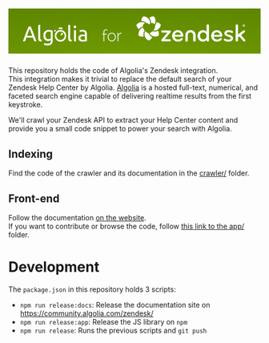 <h1 align="center">
  <img src="./img/algolia-for-zendesk.png?raw=true" alt="Algolia for Zendesk" />
</h1>

This repository holds the code of Algolia's Zendesk integration.  
This integration makes it trivial to replace the default search of your Zendesk Help Center by Algolia.
[Algolia](https://www.algolia.com) is a hosted full-text, numerical, and faceted search engine capable of delivering realtime results from the first keystroke.

We'll crawl your Zendesk API to extract your Help Center content and provide you a small code snippet to power your search with Algolia.

## Indexing
Find the code of the crawler and its documentation in the [crawler/](./crawler/) folder.

## Front-end
Follow the documentation [on the website](https://community.algolia.com/zendesk/documentation/).  
If you want to contribute or browse the code, follow [this link to the app/](./app/) folder.

# Development

The `package.json` in this repository holds 3 scripts:
- `npm run release:docs`: Release the documentation site on https://community.algolia.com/zendesk/
- `npm run release:app`: Release the JS library on `npm`
- `npm run release`: Runs the previous scripts and `git push`
